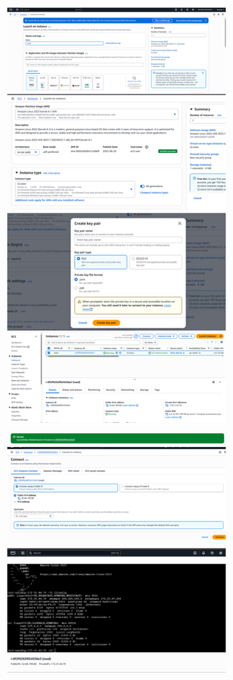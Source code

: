![image](.attachments/ca6b2012f5c1e2d19df923f839b462580a9ecca2.png) 
![image](.attachments/5aae335c242691e130714ba752cf969c83df644d.png) ![image](.attachments/090fb945b31c9d8b2cdd3c2796e231290174aae5.png)
 ![image](.attachments/ccfa080c2d4b5c70a85d8338da91b6854aac5891.png) 

![image](.attachments/10d5ed41e528bc7a1c7f6f313b3abac5c059ead8.png)  ![image](.attachments/d05dad1a973a4725dacdebe94e8f3f82b711874a.png)![image](.attachments/f1657ce5b9b0caf13d8fc4342efb8f5a645ad0c1.png)  